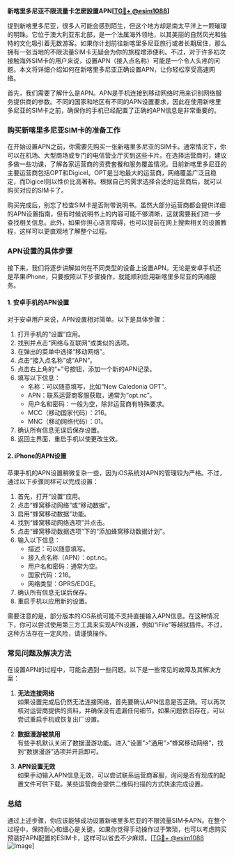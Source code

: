 **新喀里多尼亚不限流量卡怎麽設置APN[[TG💪+ @esim1088](https://t.me/s/esim1088)]**

提到新喀里多尼亚，很多人可能会感到陌生，但这个地方却是南太平洋上一颗璀璨的明珠。它位于澳大利亚东北部，是一个法属海外领地，以其美丽的自然风光和独特的文化吸引着无数游客。如果你计划前往新喀里多尼亚旅行或者长期居住，那么拥有一张当地的不限流量SIM卡无疑会为你的旅程增添便利。不过，对于许多初次接触海外SIM卡的用户来说，设置APN（接入点名称）可能是一个令人头疼的问题。本文将详细介绍如何在新喀里多尼亚正确设置APN，让你轻松享受高速网络。

首先，我们需要了解什么是APN。APN是手机连接到移动网络时用来识别网络服务提供商的参数。不同的国家和地区有不同的APN设置要求，因此在使用新喀里多尼亚的SIM卡之前，确保你的手机已经配置了正确的APN信息是非常重要的。

### **购买新喀里多尼亚SIM卡的准备工作**

在开始设置APN之前，你需要先购买一张新喀里多尼亚的SIM卡。通常情况下，你可以在机场、大型商场或专门的电信营业厅买到这些卡片。在选择运营商时，建议多做一些功课，了解各家运营商的资费套餐和服务覆盖情况。目前新喀里多尼亚的主要运营商包括OPT和Digicel。OPT是当地最大的运营商，网络覆盖广泛且稳定，而Digicel则以性价比高著称。根据自己的需求选择合适的运营商后，就可以购买对应的SIM卡了。

购买完成后，别忘了检查SIM卡是否附带说明书。虽然大部分运营商都会提供详细的APN设置指南，但有时候说明书上的内容可能不够清晰，这就需要我们进一步查找相关信息。此外，如果你担心语言障碍，也可以提前在网上搜索相关的设置教程，这样可以更直观地了解整个过程。

### **APN设置的具体步骤**

接下来，我们将逐步讲解如何在不同类型的设备上设置APN。无论是安卓手机还是苹果iPhone，只要按照以下步骤操作，就能顺利启用新喀里多尼亚的网络服务。

#### **1. 安卓手机的APN设置**

对于安卓用户来说，APN设置相对简单。以下是具体步骤：

1. 打开手机的“设置”应用。
2. 找到并点击“网络与互联网”或类似的选项。
3. 在弹出的菜单中选择“移动网络”。
4. 点击“接入点名称”或“APN”。
5. 点击右上角的“+”号按钮，添加一个新的APN记录。
6. 填写以下信息：
   - 名称：可以随意填写，比如“New Caledonia OPT”。
   - APN：联系运营商客服获取，通常为“opt.nc”。
   - 用户名和密码：一般为空，除非运营商有特殊要求。
   - MCC（移动国家代码）：216。
   - MNC（移动网络代码）：01。
7. 确认所有信息无误后保存设置。
8. 返回主界面，重启手机以使更改生效。

#### **2. iPhone的APN设置**

苹果手机的APN设置稍微复杂一些，因为iOS系统对APN的管理较为严格。不过，通过以下步骤同样可以完成设置：

1. 首先，打开“设置”应用。
2. 点击“蜂窝移动网络”或“移动数据”。
3. 启用“蜂窝移动数据”功能。
4. 找到“蜂窝移动网络选项”并点击。
5. 点击“蜂窝移动数据选项”下的“添加蜂窝移动数据计划”。
6. 输入以下信息：
   - 描述：可以随意填写。
   - 接入点名称（APN）：opt.nc。
   - 用户名和密码：通常为空。
   - 国家代码：216。
   - 网络类型：GPRS/EDGE。
7. 确认所有信息无误后保存。
8. 重启手机以应用新的设置。

需要注意的是，部分版本的iOS系统可能不支持直接输入APN信息。在这种情况下，你可以尝试使用第三方工具来实现APN设置，例如“iFile”等越狱插件。不过，这种方法存在一定风险，请谨慎操作。

### **常见问题及解决方法**

在设置APN的过程中，可能会遇到一些问题。以下是一些常见的故障及其解决方案：

1. **无法连接网络**  
   如果设置完成后仍然无法连接网络，首先要确认APN信息是否正确。可以再次核对运营商提供的资料，并确保没有遗漏任何细节。如果问题依旧存在，可以尝试重启手机或恢复出厂设置。

2. **数据漫游被禁用**  
   有些手机默认关闭了数据漫游功能。进入“设置”>“通用”>“蜂窝移动网络”，找到“数据漫游”选项并开启即可。

3. **APN设置无效**  
   如果手动输入APN信息无效，可以尝试联系运营商客服，询问是否有现成的配置文件可供下载。某些运营商会提供二维码扫描的方式快速完成设置。

### **总结**

通过上述步骤，你应该能够成功设置新喀里多尼亚的不限流量SIM卡APN。在整个过程中，保持耐心和细心是关键。如果你觉得手动操作过于繁琐，也可以考虑购买预装好APN配置的ESIM卡，这样可以省去不少麻烦。[[TG💪+ @esim1088](https://t.me/s/esim1088) ![Image](https://i.postimg.cc/4NQfJmqS/Snipaste-2025-05-13-00-14-12.png)]